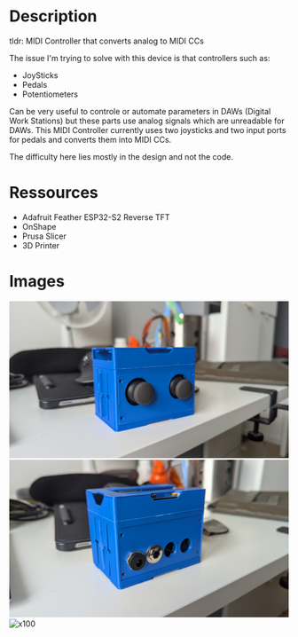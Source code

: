 # Description
tldr: MIDI Controller that converts analog to MIDI CCs

The issue I'm trying to solve with this device is that controllers such as:
 - JoySticks
 - Pedals
 - Potentiometers

Can be very useful to controle or automate parameters in DAWs (Digital Work Stations) but these parts use analog signals which are unreadable for DAWs. This MIDI Controller currently uses two joysticks and two input ports for pedals and converts them into MIDI CCs.

The difficulty here lies mostly in the design and not the code.

# Ressources
 - Adafruit Feather ESP32-S2 Reverse TFT
 - OnShape
 - Prusa Slicer 
 - 3D Printer

# Images

![x100](Images/Front.jpg)
![x100](Images/Back.jpg)
![x100](Images/Top.jpg)
